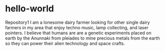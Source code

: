 # hello-world
Repository1
I am a lonesome dairy farmer looking for other single dairy farmers in my area that enjoy techno music, lamp collecting, and laser pointers. I believe that humans are are a genetic experiments placed on earth by the Anunnaki from pleiades to mine precious metals from the earth so they can power their alien technology and space crafts.
